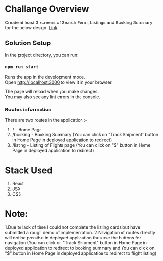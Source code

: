 # Challange Overview

Create at least 3 screens of Search Form, Listings and Booking Summary for the below design. 
[Link](https://www.figma.com/file/dtLB2GPISrRUm8D6sh4auR/Celerity-Project?node-id=0%3A1&t=IlSIGK8NIm9hyZd8-1)

## Solution Setup

In the project directory, you can run:

### `npm run start`

Runs the app in the development mode.\
Open [http://localhost:3000](http://localhost:3000) to view it in your browser.

The page will reload when you make changes.\
You may also see any lint errors in the console.

### Routes information
There are two routes in the application :-
1. / - Home Page
2. /booking - Booking Summary (You can click on "Track Shipment" button in Home Page in deployed application to redirect)
3. /listing - Listing of Flights page (You can click on "$" button in Home Page in deployed application to redirect)
# Stack Used 
1. React
2. JSX
3. CSS

# Note:
1.Due to lack of time I could not complete the listing cards but have submitted a rough demo of implementation.
2.Navigation of routes directly will not be possible in deployed application thus use the buttons for navigation (You can click on "Track Shipment" button in Home Page in deployed application to redirect to booking summary and You can click on "$" button in Home Page in deployed application to redirect to flight listing)